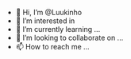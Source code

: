 - 👋 Hi, I’m @Luukinho
- 👀 I’m interested in 
- 🌱 I’m currently learning ...
- 💞️ I’m looking to collaborate on ...
- 📫 How to reach me ...

<!---
Luukinho/Luukinho is a ✨ special ✨ repository because its `README.md` (this file) appears on your GitHub profile.
You can click the Preview link to take a look at your changes.
--->
